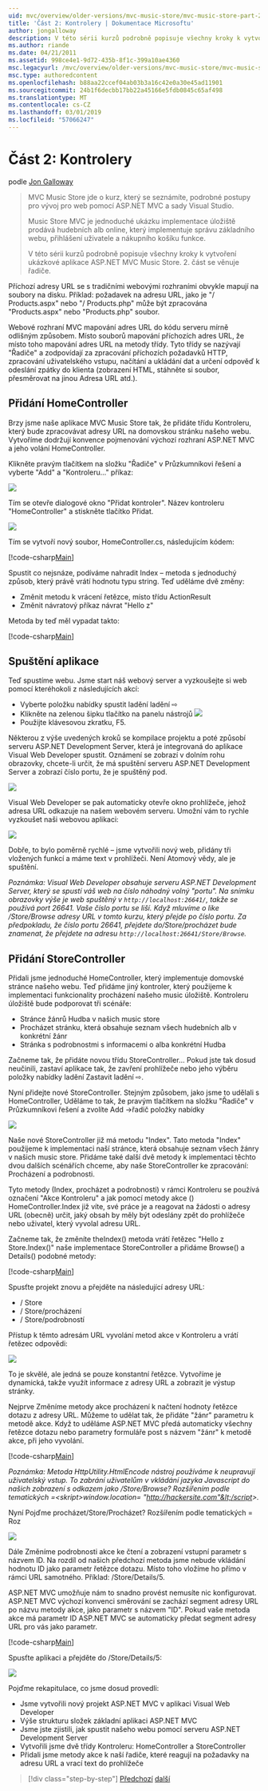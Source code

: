 ```yaml
---
uid: mvc/overview/older-versions/mvc-music-store/mvc-music-store-part-2
title: 'Část 2: Kontrolery | Dokumentace Microsoftu'
author: jongalloway
description: V této sérii kurzů podrobně popisuje všechny kroky k vytvoření ukázkové aplikace ASP.NET MVC Music Store. 2. část se věnuje řadiče.
ms.author: riande
ms.date: 04/21/2011
ms.assetid: 998ce4e1-9d72-435b-8f1c-399a10ae4360
msc.legacyurl: /mvc/overview/older-versions/mvc-music-store/mvc-music-store-part-2
msc.type: authoredcontent
ms.openlocfilehash: b88aa22ccef04ab03b3a16c42e0a30e45ad11901
ms.sourcegitcommit: 24b1f6decbb17bb22a45166e5fdb0845c65af498
ms.translationtype: MT
ms.contentlocale: cs-CZ
ms.lasthandoff: 03/01/2019
ms.locfileid: "57066247"
---
```

<a name="part-2-controllers"></a>Část 2: Kontrolery
====================
podle [Jon Galloway](https://github.com/jongalloway)

> MVC Music Store jde o kurz, který se seznámíte, podrobné postupy pro vývoj pro web pomocí ASP.NET MVC a sady Visual Studio.  
>   
> Music Store MVC je jednoduché ukázku implementace úložiště prodává hudebních alb online, který implementuje správu základního webu, přihlášení uživatele a nákupního košíku funkce.  
>   
> V této sérii kurzů podrobně popisuje všechny kroky k vytvoření ukázkové aplikace ASP.NET MVC Music Store. 2. část se věnuje řadiče.


Příchozí adresy URL se s tradičními webovými rozhraními obvykle mapují na soubory na disku. Příklad: požadavek na adresu URL, jako je "/ Products.aspx" nebo "/ Products.php" může být zpracována "Products.aspx" nebo "Products.php" soubor.

Webové rozhraní MVC mapování adres URL do kódu serveru mírně odlišným způsobem. Místo souborů mapování příchozích adres URL, že místo toho mapování adres URL na metody třídy. Tyto třídy se nazývají "Řadiče" a zodpovídají za zpracování příchozích požadavků HTTP, zpracování uživatelského vstupu, načítání a ukládání dat a určení odpověď k odeslání zpátky do klienta (zobrazení HTML, stáhněte si soubor, přesměrovat na jinou Adresa URL atd.).

## <a name="adding-a-homecontroller"></a>Přidání HomeController

Brzy jsme naše aplikace MVC Music Store tak, že přidáte třídu Kontroleru, který bude zpracovávat adresy URL na domovskou stránku našeho webu. Vytvoříme dodržují konvence pojmenování výchozí rozhraní ASP.NET MVC a jeho volání HomeController.

Klikněte pravým tlačítkem na složku "Řadiče" v Průzkumníkovi řešení a vyberte "Add" a "Kontroleru..." příkaz:

![](mvc-music-store-part-2/_static/image1.jpg)

Tím se otevře dialogové okno "Přidat kontroler". Název kontroleru "HomeController" a stiskněte tlačítko Přidat.

![](mvc-music-store-part-2/_static/image1.png)

Tím se vytvoří nový soubor, HomeController.cs, následujícím kódem:

[!code-csharp[Main](mvc-music-store-part-2/samples/sample1.cs)]

Spustit co nejsnáze, podíváme nahradit Index – metoda s jednoduchý způsob, který právě vrátí hodnotu typu string. Teď uděláme dvě změny:

- Změnit metodu k vrácení řetězce, místo třídu ActionResult
- Změnit návratový příkaz návrat "Hello z"

Metoda by teď měl vypadat takto:

[!code-csharp[Main](mvc-music-store-part-2/samples/sample2.cs)]

## <a name="running-the-application"></a>Spuštění aplikace

Teď spustíme webu. Jsme start náš webový server a vyzkoušejte si web pomocí kteréhokoli z následujících akcí:

- Vyberte položku nabídky spustit ladění ladění ⇨
- Klikněte na zelenou šipku tlačítko na panelu nástrojů ![](mvc-music-store-part-2/_static/image2.jpg)
- Použijte klávesovou zkratku, F5.

Některou z výše uvedených kroků se kompilace projektu a poté způsobí serveru ASP.NET Development Server, která je integrovaná do aplikace Visual Web Developer spustit. Oznámení se zobrazí v dolním rohu obrazovky, chcete-li určit, že má spuštění serveru ASP.NET Development Server a zobrazí číslo portu, že je spuštěný pod.

![](mvc-music-store-part-2/_static/image2.png)

Visual Web Developer se pak automaticky otevře okno prohlížeče, jehož adresa URL odkazuje na našem webovém serveru. Umožní vám to rychle vyzkoušet naši webovou aplikaci:

![](mvc-music-store-part-2/_static/image3.png)

Dobře, to bylo poměrně rychlé – jsme vytvořili nový web, přidány tři vložených funkcí a máme text v prohlížeči. Není Atomový vědy, ale je spuštění.

*Poznámka: Visual Web Developer obsahuje serveru ASP.NET Development Server, který se spustí váš web na číslo náhodný volný "portu". Na snímku obrazovky výše je web spuštěný v `http://localhost:26641/`, takže se používá port 26641. Vaše číslo portu se liší. Když mluvíme o like /Store/Browse adresy URL v tomto kurzu, který přejde po číslo portu. Za předpokladu, že číslo portu 26641, přejdete do/Store/procházet bude znamenat, že přejdete na adresu `http://localhost:26641/Store/Browse`.*

## <a name="adding-a-storecontroller"></a>Přidání StoreController

Přidali jsme jednoduché HomeController, který implementuje domovské stránce našeho webu. Teď přidáme jiný kontroler, který použijeme k implementaci funkcionality procházení našeho music úložiště. Kontroleru úložiště bude podporovat tři scénáře:

- Stránce žánrů Hudba v našich music store
- Procházet stránku, která obsahuje seznam všech hudebních alb v konkrétní žánr
- Stránka s podrobnostmi s informacemi o alba konkrétní Hudba

Začneme tak, že přidáte novou třídu StoreController... Pokud jste tak dosud neučinili, zastaví aplikace tak, že zavření prohlížeče nebo jeho výběru položky nabídky ladění Zastavit ladění ⇨.

Nyní přidejte nové StoreController. Stejným způsobem, jako jsme to udělali s HomeController, Uděláme to tak, že pravým tlačítkem na složku "Řadiče" v Průzkumníkovi řešení a zvolíte Add -&gt;řadič položky nabídky

![](mvc-music-store-part-2/_static/image4.png)

Naše nové StoreController již má metodu "Index". Tato metoda "Index" použijeme k implementaci naší stránce, která obsahuje seznam všech žánry v našich music store. Přidáme také další dvě metody k implementaci těchto dvou dalších scénářích chceme, aby naše StoreController ke zpracování: Procházení a podrobnosti.

Tyto metody (Index, procházet a podrobnosti) v rámci Kontroleru se používá označení "Akce Kontroleru" a jak pomocí metody akce () HomeController.Index již víte, své práce je a reagovat na žádosti o adresy URL (obecně) určit, jaký obsah by měly být odeslány zpět do prohlížeče nebo uživatel, který vyvolal adresu URL.

Začneme tak, že změníte theIndex() metoda vrátí řetězec "Hello z Store.Index()" naše implementace StoreController a přidáme Browse() a Details() podobné metody:

[!code-csharp[Main](mvc-music-store-part-2/samples/sample3.cs)]

Spusťte projekt znovu a přejděte na následující adresy URL:

- / Store
- / Store/procházení
- / Store/podrobností

Přístup k těmto adresám URL vyvolání metod akce v Kontroleru a vrátí řetězec odpovědi:

![](mvc-music-store-part-2/_static/image5.png)

To je skvělé, ale jedná se pouze konstantní řetězce. Vytvoříme je dynamická, takže využít informace z adresy URL a zobrazit je výstup stránky.

Nejprve Změníme metody akce procházení k načtení hodnoty řetězce dotazu z adresy URL. Můžeme to udělat tak, že přidáte "žánr" parametru k metodě akce. Když to uděláme ASP.NET MVC předá automaticky všechny řetězce dotazu nebo parametry formuláře post s názvem "žánr" k metodě akce, při jeho vyvolání.

[!code-csharp[Main](mvc-music-store-part-2/samples/sample4.cs)]

*Poznámka: Metoda HttpUtility.HtmlEncode nástroj používáme k neupravují uživatelský vstup. To zabrání uživatelům v vkládání jazyka Javascript do našich zobrazení s odkazem jako /Store/Browse? Rozšířením podle tematických =&lt;skript&gt;window.location= "http://hackersite.com"&lt;/script&gt;.*

Nyní Pojďme procházet/Store/Procházet? Rozšířením podle tematických = Roz

![](mvc-music-store-part-2/_static/image6.png)

Dále Změníme podrobnosti akce ke čtení a zobrazení vstupní parametr s názvem ID. Na rozdíl od našich předchozí metoda jsme nebude vkládání hodnotu ID jako parametr řetězce dotazu. Místo toho vložíme ho přímo v rámci URL samotného. Příklad: /Store/Details/5.

ASP.NET MVC umožňuje nám to snadno provést nemusíte nic konfigurovat. ASP.NET MVC výchozí konvenci směrování se zachází segment adresy URL po názvu metody akce, jako parametr s názvem "ID". Pokud vaše metoda akce má parametr ID ASP.NET MVC se automaticky předat segment adresy URL pro vás jako parametr.

[!code-csharp[Main](mvc-music-store-part-2/samples/sample5.cs)]

Spusťte aplikaci a přejděte do /Store/Details/5:

![](mvc-music-store-part-2/_static/image7.png)

Pojďme rekapitulace, co jsme dosud provedli:

- Jsme vytvořili nový projekt ASP.NET MVC v aplikaci Visual Web Developer
- Výše strukturu složek základní aplikaci ASP.NET MVC
- Jsme jste zjistili, jak spustit našeho webu pomocí serveru ASP.NET Development Server
- Vytvořili jsme dvě třídy Kontroleru: HomeController a StoreController
- Přidali jsme metody akce k naší řadiče, které reagují na požadavky na adresu URL a vrací text do prohlížeče


> [!div class="step-by-step"]
> [Předchozí](mvc-music-store-part-1.md)
> [další](mvc-music-store-part-3.md)
